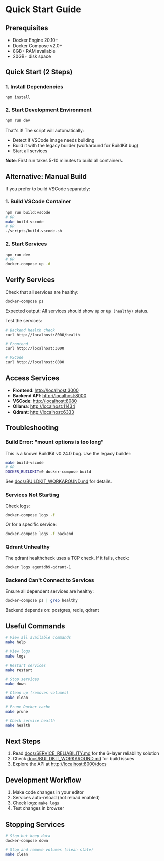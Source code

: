 # Quick Start Guide

## Prerequisites

- Docker Engine 20.10+
- Docker Compose v2.0+
- 8GB+ RAM available
- 20GB+ disk space

## Quick Start (2 Steps)

### 1. Install Dependencies

```bash
npm install
```

### 2. Start Development Environment

```bash
npm run dev
```

That's it! The script will automatically:
- Detect if VSCode image needs building
- Build it with the legacy builder (workaround for BuildKit bug)
- Start all services

**Note**: First run takes 5-10 minutes to build all containers.

## Alternative: Manual Build

If you prefer to build VSCode separately:

### 1. Build VSCode Container

```bash
npm run build:vscode
# OR
make build-vscode
# OR
./scripts/build-vscode.sh
```

### 2. Start Services

```bash
npm run dev
# OR
docker-compose up -d
```

## Verify Services

Check that all services are healthy:

```bash
docker-compose ps
```

Expected output: All services should show `Up` or `Up (healthy)` status.

Test the services:

```bash
# Backend health check
curl http://localhost:8000/health

# Frontend
curl http://localhost:3000

# VSCode
curl http://localhost:8080
```

## Access Services

- **Frontend**: [http://localhost:3000](http://localhost:3000)
- **Backend API**: [http://localhost:8000](http://localhost:8000)
- **VSCode**: [http://localhost:8080](http://localhost:8080)
- **Ollama**: [http://localhost:11434](http://localhost:11434)
- **Qdrant**: [http://localhost:6333](http://localhost:6333)

## Troubleshooting

### Build Error: "mount options is too long"

This is a known BuildKit v0.24.0 bug. Use the legacy builder:

```bash
make build-vscode
# OR
DOCKER_BUILDKIT=0 docker-compose build
```

See [docs/BUILDKIT_WORKAROUND.md](docs/BUILDKIT_WORKAROUND.md) for details.

### Services Not Starting

Check logs:

```bash
docker-compose logs -f
```

Or for a specific service:

```bash
docker-compose logs -f backend
```

### Qdrant Unhealthy

The qdrant healthcheck uses a TCP check. If it fails, check:

```bash
docker logs agentdb9-qdrant-1
```

### Backend Can't Connect to Services

Ensure all dependent services are healthy:

```bash
docker-compose ps | grep healthy
```

Backend depends on: postgres, redis, qdrant

## Useful Commands

```bash
# View all available commands
make help

# View logs
make logs

# Restart services
make restart

# Stop services
make down

# Clean up (removes volumes)
make clean

# Prune Docker cache
make prune

# Check service health
make health
```

## Next Steps

1. Read [docs/SERVICE_RELIABILITY.md](docs/SERVICE_RELIABILITY.md) for the 6-layer reliability solution
2. Check [docs/BUILDKIT_WORKAROUND.md](docs/BUILDKIT_WORKAROUND.md) for build issues
3. Explore the API at [http://localhost:8000/docs](http://localhost:8000/docs)

## Development Workflow

1. Make code changes in your editor
2. Services auto-reload (hot reload enabled)
3. Check logs: `make logs`
4. Test changes in browser

## Stopping Services

```bash
# Stop but keep data
docker-compose down

# Stop and remove volumes (clean slate)
make clean
```
